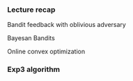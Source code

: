 ### Lecture recap

Bandit feedback with oblivious adversary

Bayesan Bandits 

Online convex optimization 
### Exp3 algorithm
 